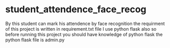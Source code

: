 # student_attendence_face_recog
By this student can mark his attendence by face recognition
the requirment of this project is written in requirement.txt file
I use python flask also so before running this project you should have knowledge of python flask
the python flask file is admin.py
